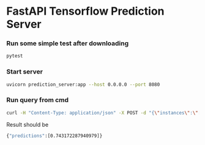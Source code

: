 # FastAPI Tensorflow Prediction Server


### Run some simple test after downloading
```bash
pytest
```

### Start server
```bash
uvicorn prediction_server:app --host 0.0.0.0 --port 8080
```

### Run query from cmd
```bash
curl -H "Content-Type: application/json" -X POST -d "{\"instances\":\"[[1.1929514778959478, 3.0, 1.525541514460902, 2.0, 9.0, 0.0, 4.0, -0.14479173735784842, -0.21713186390175285, 0.934371839987696, 38.0]]\"}" http://127.0.0.1:8080/predict/
```

Result should be
```bash
{"predictions":[0.743172287940979]}
```
